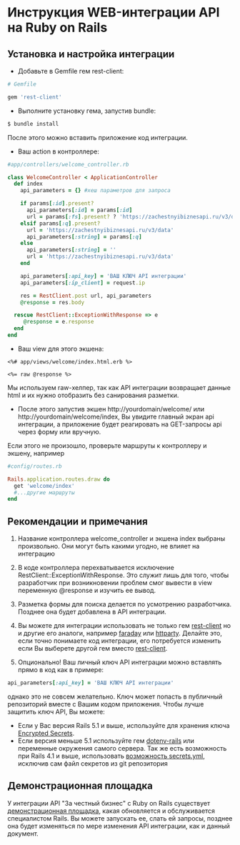 # Инструкция WEB-интеграции API на Ruby on Rails

## Установка и настройка интеграции

* Добавьте в Gemfile гем rest-client:

```ruby
# Gemfile

gem 'rest-client'
```

* Выполните установку гема, запустив bundle:

```bash
$ bundle install
```

После этого можно вставить приложение код интеграции.

* Ваш action в контроллере:

```ruby
#app/controllers/welcome_controller.rb

class WelcomeController < ApplicationController
  def index    
    api_parameters = {} #хеш параметров для запроса

    if params[:id].present?
      api_parameters[:id] = params[:id]
      url = params[:fs].present? ? 'https://zachestnyibiznesapi.ru/v3/data/fs' : 'https://zachestnyibiznesapi.ru/v3/data/card'
    elsif params[:q].present?
      url = 'https://zachestnyibiznesapi.ru/v3/data'
      api_parameters[:string] = params[:q]
    else
      api_parameters[:string] = ''
      url = 'https://zachestnyibiznesapi.ru/v3/data'
    end

    api_parameters[:api_key] = 'ВАШ КЛЮЧ API интеграции'
    api_parameters[:ip_client] = request.ip    

    res = RestClient.post url, api_parameters
    @response = res.body

  rescue RestClient::ExceptionWithResponse => e
     @response = e.response
  end
end
```

* Ваш view для этого экшена:

```erb
<%# app/views/welcome/index.html.erb %>

<%= raw @response %>
```

Мы используем raw-хелпер, так как API интеграции возвращает данные html и их нужно отобразить без санирования разметки.

* После этого запустив экшен http://yourdomain/welcome/ или http://yourdomain/welcome/index, Вы увидите главный экран api интеграции, а приложение будет реагировать на GET-запросы api через форму или вручную.

Если этого не произошло, проверьте маршруты к контроллеру и экшену, например

```ruby
#config/routes.rb

Rails.application.routes.draw do
  get 'welcome/index' 
  #...другие маршруты 
end
```

## Рекомендации и примечания
1. Название контроллера welcome_controller и экшена index выбраны произвольно. Они могут быть какими угодно, не влияет на интеграцию

2. В коде контроллера перехватывается исключение RestClient::ExceptionWithResponse. Это служит лишь для того, чтобы разработчик при возникновении проблем смог вывести в view переменную @response и изучить ее вывод.

3. Разметка формы для поиска делается по усмотрению разработчика. Позднее она будет добавлена в API интеграции.

4. Вы можете для интеграции использовать не только гем [rest-client](https://github.com/rest-client/rest-client) но и другие его аналоги, например [faraday](https://github.com/lostisland/faraday) или [httparty](https://github.com/jnunemaker/httparty). Делайте это, если точно понимаете код интеграции, его потребуется изменить если Вы выберете другой гем вместо [rest-client](https://github.com/rest-client/rest-client). 

5. Опционально! Ваш личный ключ API интеграции можно вставлять прямо в код как в примере:

```ruby
api_parameters[:api_key] = 'ВАШ КЛЮЧ API интеграции'
```
однако это не совсем желательно. Ключ может попасть в публичный репозиторий вместе с Вашим кодом приложения. Чтобы лучше защитить ключ API, Вы можете:

* Если у Вас версия Rails 5.1 и выше, используйте для хранения ключа [Encrypted Secrets](http://edgeguides.rubyonrails.org/5_1_release_notes.html#encrypted-secrets). 
* Если версия меньше 5.1 используйте гем [dotenv-rails](https://github.com/bkeepers/dotenv) или переменные окружения самого сервера. Так же есть возможность при Rails 4.1 и выше, использовать [возможность secrets.yml](http://rusrails.ru/4_1_release_notes#config-secrets-yml), исключив сам файл секретов из git репозитория

## Демонстрационная площадка

У интеграции API "За честный бизнес" c Ruby on Rails существует [демонстрационная площадка](http://chestbiz.herokuapp.com/), какая обновляется и обслуживается специалистом Rails. Вы можете запускать ее, слать ей запросы, позднее она будет изменяться по мере изменения API интеграции, как и данный документ.
